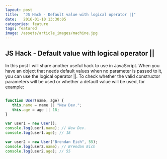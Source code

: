 ```yaml
---
layout: post
title:  "JS Hack - Default value with logical operator ||"
date:   2016-01-10 13:30:05
categories: feature
tags: featured
image: /assets/article_images/machine.jpg
---
```


JS Hack - Default value with logical operator || 
----------------  

In this post I will share another useful hack to use in JavaScript. 
When you have an object that needs default values when no parameter is passed to it, you can use the logical operator ||. 
To check whether the valid constructor parameters will be used or whether a default value will be used, for example:
```javascript

function User(name, age) {
   this.name = name || "New Dev.";
   this.age = age || 18;
}

var user1 = new User();
console.log(user1.name); // New Dev.
console.log(user1.age); // 18

var user2 = new User("Brendan Eich", 55);
console.log(user2.name); // Brendan Eich
console.log(user2.age); // 55

```

